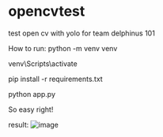# opencvtest
test open cv with yolo for team delphinus 101

How to run:
python -m venv venv

venv\Scripts\activate

pip install -r requirements.txt

python app.py

So easy right! 

result:
![image](https://github.com/dasomai/opencvtest/assets/61308335/eb124aae-7c64-4d3d-859c-5365a9942caf)
